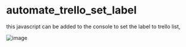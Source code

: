 # automate_trello_set_label
this javascript can be added to the console to set the label to trello list,

![image](https://user-images.githubusercontent.com/55125302/222796560-1a665d91-cea3-4c62-aec9-bc68f789815a.png)
